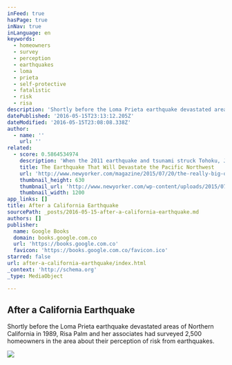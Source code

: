 ```yaml
---
inFeed: true
hasPage: true
inNav: true
inLanguage: en
keywords:
  - homeowners
  - survey
  - perception
  - earthquakes
  - loma
  - prieta
  - self-protective
  - fatalistic
  - risk
  - risa
description: 'Shortly before the Loma Prieta earthquake devastated areas of Northern California in 1989, Risa Palm and her associates had surveyed 2,500 homeowners in the area about their perception of risk from earthquakes.'
datePublished: '2016-05-15T23:13:12.205Z'
dateModified: '2016-05-15T23:08:08.338Z'
author:
  - name: ''
    url: ''
related:
  - score: 0.5864534974
    description: 'When the 2011 earthquake and tsunami struck Tohoku, Japan, Chris Goldfinger was two hundred miles away, in the city of Kashiwa, at an international meeting on seismology. As the shaking started, everyone in the room began to laugh. Earthquakes are common in Japan-that one was the third of the week-and the participants were, after all, at a seismology conference.'
    title: The Earthquake That Will Devastate the Pacific Northwest
    url: 'http://www.newyorker.com/magazine/2015/07/20/the-really-big-one'
    thumbnail_height: 630
    thumbnail_url: 'http://www.newyorker.com/wp-content/uploads/2015/07/150720_r26752-1200-630-10165906.jpg'
    thumbnail_width: 1200
app_links: []
title: After a California Earthquake
sourcePath: _posts/2016-05-15-after-a-california-earthquake.md
authors: []
publisher:
  name: Google Books
  domain: books.google.com.co
  url: 'https://books.google.com.co'
  favicon: 'https://books.google.com.co/favicon.ico'
starred: false
url: after-a-california-earthquake/index.html
_context: 'http://schema.org'
_type: MediaObject

---
```

<article style=""><h1>After a California Earthquake</h1><p>Shortly before the Loma Prieta earthquake devastated areas of Northern California in 1989, Risa Palm and her associates had surveyed 2,500 homeowners in the area about their perception of risk from earthquakes.</p><img src="https://books.google.com.co/books/content?id=s755kf2dKYkC&amp;printsec=frontcover&amp;img=1&amp;zoom=1&amp;edge=curl&amp;imgtk=AFLRE70BGVQfyCFhrcYWg-aEcvYK_V1DcQhlCai-1m3YHEpM-6BkK91Yy-Ux_YPtjCtc4VGLMHAMbh-c8-dQ6sMU9XqWPWglOcmk-iSBtbkofi_rbAv0llolfGEte0qd4JxA-NCBkqQX" /></article>